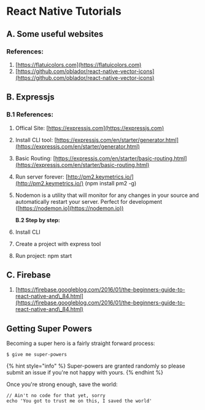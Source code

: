 # React Native Tutorials

## A. Some useful websites

### References:

1. [https://flatuicolors.com](https://flatuicolors.com)
2. [https://github.com/oblador/react-native-vector-icons](https://github.com/oblador/react-native-vector-icons)

## B. Expressjs

### B.1 References:

1. Offical Site: [https://expressjs.com](https://expressjs.com)
2. Install CLI tool: [https://expressjs.com/en/starter/generator.html](https://expressjs.com/en/starter/generator.html)
3. Basic Routing: [https://expressjs.com/en/starter/basic-routing.html](https://expressjs.com/en/starter/basic-routing.html)
4. Run server forever: [http://pm2.keymetrics.io/](http://pm2.keymetrics.io/) (npm install pm2 -g)
5.  Nodemon is a utility that will monitor for any changes in your source and automatically restart your server. Perfect for development ([https://nodemon.io](https://nodemon.io))

    **B.2 Step by step:**
6. Install CLI
7. Create a project with express tool
8. Run project: npm start&#x20;

## C. Firebase

1. [https://firebase.googleblog.com/2016/01/the-beginners-guide-to-react-native-and\_84.html](https://firebase.googleblog.com/2016/01/the-beginners-guide-to-react-native-and\_84.html)

## Getting Super Powers

Becoming a super hero is a fairly straight forward process:

```
$ give me super-powers
```

{% hint style="info" %}
&#x20;Super-powers are granted randomly so please submit an issue if you're not happy with yours.
{% endhint %}

Once you're strong enough, save the world:

```
// Ain't no code for that yet, sorry
echo 'You got to trust me on this, I saved the world'
```

